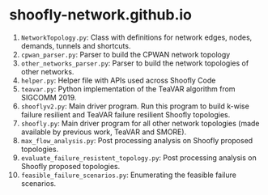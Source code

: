 # shoofly-network.github.io

1. `NetworkTopology.py`: Class with definitions for network edges, nodes, demands, tunnels and shortcuts.
2. `cpwan_parser.py`: Parser to build the CPWAN network topology
3. `other_networks_parser.py`: Parser to build the network topologies of other networks.
4. `helper.py`: Helper file with APIs used across Shoofly Code
5. `teavar.py`: Python implementation of the TeaVAR algorithm from SIGCOMM 2019.
6. `shooflyv2.py`: Main driver program. Run this program to build k-wise failure resilient and TeaVAR failure resilient Shoofly topologies.
7. `shoofly.py`: Main driver program for all other network topologies (made available by previous work, TeaVAR and SMORE).
8. `max_flow_analysis.py`: Post processing analysis on Shoofly proposed topologies.
9. `evaluate_failure_resistent_topology.py`: Post processing analysis on Shoofly proposed topologies.
10. `feasible_failure_scenarios.py`: Enumerating the feasible failure scenarios.

